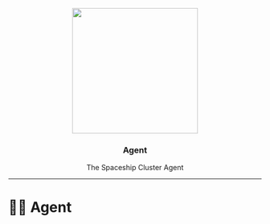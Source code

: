 <p align="center">
  <img src="https://media.giphy.com/media/umh24MvNmRCBq/giphy.gif" width="250">
</p>

<h3 align="center">
  Agent
</h3>

<p align="center">
  The Spaceship Cluster Agent
</p>

---

# 🕵️‍♀️ Agent

